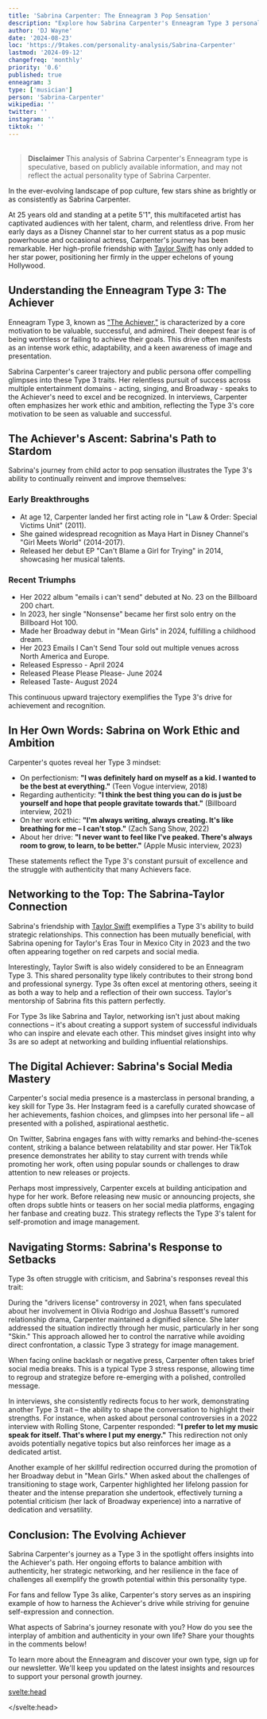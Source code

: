 ```yaml
---
title: 'Sabrina Carpenter: The Enneagram 3 Pop Sensation'
description: "Explore how Sabrina Carpenter's Enneagram Type 3 personality shapes her music, career, and relationships. Insight for fans and psychology enthusiasts alike."
author: 'DJ Wayne'
date: '2024-08-23'
loc: 'https://9takes.com/personality-analysis/Sabrina-Carpenter'
lastmod: '2024-09-12'
changefreq: 'monthly'
priority: '0.6'
published: true
enneagram: 3
type: ['musician']
person: 'Sabrina-Carpenter'
wikipedia: ''
twitter: ''
instagram: ''
tiktok: ''
---
```


<!--
    childhood and upbringing
    first big success
    style habits and quirks that relate to their personality type
    stressful moments in their life and how they handled them
    comfort- moments in their life where they are doing well and killing it

sabrina carpenter height

sabrina carpenter movies and tv shows

sabrina carpenter age

sabrina carpenter boyfriend

sabrina carpenter perfume

how old is sabrina carpenter

how tall is sabrina carpenter

sabrina carpenter concert

sabrina carpenter feather

sabrina carpenter in concert

sabrina carpenter on tour

sabrina carpenter tour

sabrina carpenter us tour

sabrina carpenter merch

sabrina carpenter songs

sabrina carpenter and barry keoghan

sabrina carpenter barry keoghan

sabrina carpenter in movies

Espresso Song
Barry Keoghan
Joshua Bassett

nonsense
emails I can't send

How old is
how tall is

-->
<!-- // keywords:  -->

<script>
	import  PopCard  from "$lib/components/atoms/PopCard.svelte";
import BlogPurpose from '$lib/components/blog/BlogPurpose.svelte'
</script>

<div
	style="display: flex;
    justify-content: center;
    margin: 1rem 0;
	"
>
	<PopCard
		image={`/types/3s/${'Sabrina-Carpenter'}.webp`}
		enneagramType={3}
		showIcon={false}
		displayText="Sabrina Carpenter"
		subtext=""
	/>
</div>

> **Disclaimer** This analysis of Sabrina Carpenter's Enneagram type is speculative, based on publicly available information, and may not reflect the actual personality type of Sabrina Carpenter.

<!-- # Decoding Sabrina Carpenter: An Enneagram Type 3 Analysis
In the ever-evolving landscape of pop culture, few stars shine as brightly or as consistently as Sabrina Carpenter. For her devoted fans, Carpenter's journey from Disney Channel darling to pop music powerhouse has been nothing short of inspiring. But what drives this multifaceted artist? Let's delve into how this personality type has shaped her path and explore the depths of her character that casual observers might miss. -->

<p class="firstLetter">In the ever-evolving landscape of pop culture, few stars shine as brightly or as consistently as Sabrina Carpenter.</p>

At 25 years old and standing at a petite 5'1", this multifaceted artist has captivated audiences with her talent, charm, and relentless drive. From her early days as a Disney Channel star to her current status as a pop music powerhouse and occasional actress, Carpenter's journey has been remarkable. Her high-profile friendship with <a href="/personality-analysis/Taylor-Swift">Taylor Swift</a> has only added to her star power, positioning her firmly in the upper echelons of young Hollywood.

## Understanding the Enneagram Type 3: The Achiever

Enneagram Type 3, known as ["The Achiever,"](/enneagram-corner/enneagram-type-3) is characterized by a core motivation to be valuable, successful, and admired. Their deepest fear is of being worthless or failing to achieve their goals. This drive often manifests as an intense work ethic, adaptability, and a keen awareness of image and presentation.

Sabrina Carpenter's career trajectory and public persona offer compelling glimpses into these Type 3 traits. Her relentless pursuit of success across multiple entertainment domains - acting, singing, and Broadway - speaks to the Achiever's need to excel and be recognized. In interviews, Carpenter often emphasizes her work ethic and ambition, reflecting the Type 3's core motivation to be seen as valuable and successful.

## The Achiever's Ascent: Sabrina's Path to Stardom

Sabrina's journey from child actor to pop sensation illustrates the Type 3's ability to continually reinvent and improve themselves:

### Early Breakthroughs

- At age 12, Carpenter landed her first acting role in "Law & Order: Special Victims Unit" (2011).
- She gained widespread recognition as Maya Hart in Disney Channel's "Girl Meets World" (2014-2017).
- Released her debut EP "Can't Blame a Girl for Trying" in 2014, showcasing her musical talents.

### Recent Triumphs

- Her 2022 album "emails i can't send" debuted at No. 23 on the Billboard 200 chart.
- In 2023, her single "Nonsense" became her first solo entry on the Billboard Hot 100.
- Made her Broadway debut in "Mean Girls" in 2024, fulfilling a childhood dream.
- Her 2023 Emails I Can't Send Tour sold out multiple venues across North America and Europe.
- Released Espresso - April 2024
- Released Please Please Please- June 2024
- Released Taste- August 2024

This continuous upward trajectory exemplifies the Type 3's drive for achievement and recognition.

## In Her Own Words: Sabrina on Work Ethic and Ambition

Carpenter's quotes reveal her Type 3 mindset:

- On perfectionism: **"I was definitely hard on myself as a kid. I wanted to be the best at everything."** (Teen Vogue interview, 2018)
- Regarding authenticity: **"I think the best thing you can do is just be yourself and hope that people gravitate towards that."** (Billboard interview, 2021)
- On her work ethic: **"I'm always writing, always creating. It's like breathing for me – I can't stop."** (Zach Sang Show, 2022)
- About her drive: **"I never want to feel like I've peaked. There's always room to grow, to learn, to be better."** (Apple Music interview, 2023)

These statements reflect the Type 3's constant pursuit of excellence and the struggle with authenticity that many Achievers face.

## Networking to the Top: The Sabrina-Taylor Connection

Sabrina's friendship with [Taylor Swift](/personality-analysis/Taylor-Swift) exemplifies a Type 3's ability to build strategic relationships. This connection has been mutually beneficial, with Sabrina opening for Taylor's Eras Tour in Mexico City in 2023 and the two often appearing together on red carpets and social media.

Interestingly, Taylor Swift is also widely considered to be an Enneagram Type 3. This shared personality type likely contributes to their strong bond and professional synergy. Type 3s often excel at mentoring others, seeing it as both a way to help and a reflection of their own success. Taylor's mentorship of Sabrina fits this pattern perfectly.

For Type 3s like Sabrina and Taylor, networking isn't just about making connections – it's about creating a support system of successful individuals who can inspire and elevate each other. This mindset gives insight into why 3s are so adept at networking and building influential relationships.

## The Digital Achiever: Sabrina's Social Media Mastery

Carpenter's social media presence is a masterclass in personal branding, a key skill for Type 3s. Her Instagram feed is a carefully curated showcase of her achievements, fashion choices, and glimpses into her personal life – all presented with a polished, aspirational aesthetic.

On Twitter, Sabrina engages fans with witty remarks and behind-the-scenes content, striking a balance between relatability and star power. Her TikTok presence demonstrates her ability to stay current with trends while promoting her work, often using popular sounds or challenges to draw attention to new releases or projects.

Perhaps most impressively, Carpenter excels at building anticipation and hype for her work. Before releasing new music or announcing projects, she often drops subtle hints or teasers on her social media platforms, engaging her fanbase and creating buzz. This strategy reflects the Type 3's talent for self-promotion and image management.

## Navigating Storms: Sabrina's Response to Setbacks

Type 3s often struggle with criticism, and Sabrina's responses reveal this trait:

During the "drivers license" controversy in 2021, when fans speculated about her involvement in Olivia Rodrigo and Joshua Bassett's rumored relationship drama, Carpenter maintained a dignified silence. She later addressed the situation indirectly through her music, particularly in her song "Skin." This approach allowed her to control the narrative while avoiding direct confrontation, a classic Type 3 strategy for image management.

When facing online backlash or negative press, Carpenter often takes brief social media breaks. This is a typical Type 3 stress response, allowing time to regroup and strategize before re-emerging with a polished, controlled message.

In interviews, she consistently redirects focus to her work, demonstrating another Type 3 trait – the ability to shape the conversation to highlight their strengths. For instance, when asked about personal controversies in a 2022 interview with Rolling Stone, Carpenter responded: **"I prefer to let my music speak for itself. That's where I put my energy."** This redirection not only avoids potentially negative topics but also reinforces her image as a dedicated artist.

Another example of her skillful redirection occurred during the promotion of her Broadway debut in "Mean Girls." When asked about the challenges of transitioning to stage work, Carpenter highlighted her lifelong passion for theater and the intense preparation she undertook, effectively turning a potential criticism (her lack of Broadway experience) into a narrative of dedication and versatility.

## Conclusion: The Evolving Achiever

Sabrina Carpenter's journey as a Type 3 in the spotlight offers insights into the Achiever's path. Her ongoing efforts to balance ambition with authenticity, her strategic networking, and her resilience in the face of challenges all exemplify the growth potential within this personality type.

For fans and fellow Type 3s alike, Carpenter's story serves as an inspiring example of how to harness the Achiever's drive while striving for genuine self-expression and connection.

What aspects of Sabrina's journey resonate with you? How do you see the interplay of ambition and authenticity in your own life? Share your thoughts in the comments below!

To learn more about the Enneagram and discover your own type, sign up for our newsletter. We'll keep you updated on the latest insights and resources to support your personal growth journey.

<svelte:head>

<script type="application/ld+json">
{
   "@context":"http://schema.org",
   "@graph":[
      {
         "@type":"Article",
         "articleBody":"This article explores the personality traits of Sabrina Carpenter from the perspective of the Enneagram Type 3. Known for her versatility, ambition, and evolving artistry, Carpenter embodies many characteristics of Type 3 personalities. The article discusses various aspects of Carpenter's life and career that demonstrate her Type 3 characteristics, including her transition from Disney star to pop icon, her songwriting depth, and her navigation of public relationships.",
         "creator":{
            "@type":"Person",
            "name":"DJ Wayne",
            "sameAs":[
               "https://www.instagram.com/djwayne3/",
               "https://www.youtube.com/@djwayne3",
               "https://www.linkedin.com/in/davidtwayne/",
               "https://twitter.com/djwayne3"
            ]
         },
         "author":{
            "@type":"Person",
            "name":"DJ Wayne",
            "sameAs":[
               "https://www.instagram.com/djwayne3/",
               "https://www.youtube.com/@djwayne3",
               "https://www.linkedin.com/in/davidtwayne/",
               "https://twitter.com/djwayne3"
            ]
         },
         "dateModified":{
            "@type":"Date",
            "@value":"2024-09-12"
         },
         "datePublished":{
            "@type":"Date",
            "@value":"2024-08-23"
         },
         "description":"This blog post examines why Sabrina Carpenter might be an Enneagram Type 3. It focuses on her personality traits, her motivations, her inner world, career evolution, and how these elements might be related to the core attributes of a Type 3.",
         "headline":"Sabrina Carpenter: The Enneagram 3 Pop Sensation",
         "image":{
            "@type":"ImageObject",
            "height":900,
            "url":"https://9takes.com/types/3s/Sabrina-Carpenter.webp",
            "width":900
         },
         "mainEntityOfPage":{
            "@id":"https://9takes.com/personality-analysis/Sabrina-Carpenter",
            "@type":"WebPage"
         },
         "mentions":{
            "@type":"Person",
            "name":"Sabrina Carpenter",
            "sameAs":[
               "https://en.wikipedia.org/wiki/Sabrina_Carpenter",
               "https://www.sabrinacarpenter.com/",
               "https://twitter.com/SabrinaAnnLynn",
               "https://www.instagram.com/sabrinacarpenter/",
               "https://www.tiktok.com/@sabrinacarpenter"
            ]
         },
         "publisher":{
            "@type":"Organization",
            "sameAs":[
               "https://www.instagram.com/9takesdotcom/",
               "https://twitter.com/9takesdotcom"
            ],
            "logo":{
               "@type":"ImageObject",
               "url":"https://9takes.com/brand/aero.png"
            },
            "name":"9takes"
         }
      },
      {
         "@type":"FAQPage",
         "mainEntity":[
            {
               "@type":"Question",
               "acceptedAnswer":{
                  "@type":"Answer",
                  "text":"Sabrina Carpenter exhibits many characteristics associated with Enneagram Type 3 personalities. This includes her ambition, adaptability, and image consciousness. These characteristics are rooted in her desire to be seen as successful and valuable, a core motivation for Type 3 individuals."
               },
               "name":"Why is Sabrina Carpenter considered an Enneagram Type 3?"
            },
            {
               "@type":"Question",
               "acceptedAnswer":{
                  "@type":"Answer",
                  "text":"Sabrina's successful transition from Disney star to pop icon, her evolving musical style, and her ability to maintain a carefully curated public image all indicate her Type 3 personality. Her recent songs like 'Please Please Please' and 'Espresso' also showcase the complexity and self-awareness typical of maturing Type 3 individuals."
               },
               "name":"What are some examples of Sabrina Carpenter's Type 3 characteristics?"
            },
            {
               "@type":"Question",
               "acceptedAnswer":{
                  "@type":"Answer",
                  "text":"Sabrina Carpenter is known for her versatility as an artist, her ambitious nature, and her ability to adapt to different roles. She's often described as charismatic, hardworking, and image-conscious. However, these descriptions are based on public perception and her portrayed image in the media. To know her exact personality, one would have to know her personally."
               },
               "name":"What is Sabrina Carpenter's personality?"
            },
            {
               "@type":"Question",
               "acceptedAnswer":{
                  "@type":"Answer",
                  "text":"Based on public information and analysis of her career and public persona, Sabrina Carpenter appears to be an Enneagram type 3, also known as The Achiever. This Enneagram type is ambitious, adaptable, and image-conscious, often motivated by a desire to be successful and admired. Please note that this information is based on public information and not confirmed by Sabrina Carpenter herself."
               },
               "name":"What is Sabrina Carpenter's Enneagram type?"
            }
         ]
      }
   ]
}

</script>

</svelte:head>

<style lang="scss"></style>
